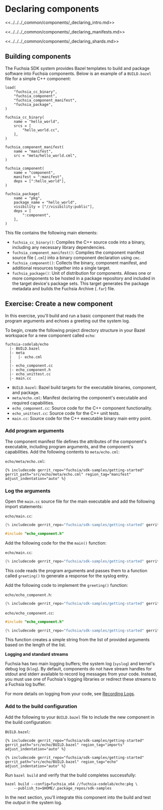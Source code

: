 # Declaring components

<<../../../_common/components/_declaring_intro.md>>

<<../../../_common/components/_declaring_manifests.md>>

<<../../../_common/components/_declaring_shards.md>>

## Building components

The Fuchsia SDK system provides Bazel templates to build and package software
into Fuchsia components. Below is an example of a `BUILD.bazel` file for a
simple C++ component:

```bazel
load(
    "fuchsia_cc_binary",
    "fuchsia_component",
    "fuchsia_component_manifest",
    "fuchsia_package",
)

fuchsia_cc_binary(
    name = "hello_world",
    srcs = [
        "hello_world.cc",
    ],
)

fuchsia_component_manifest(
    name = "manifest",
    src = "meta/hello_world.cml",
)

fuchsia_component(
    name = "component",
    manifest = ":manifest",
    deps = [":hello_world"],
)

fuchsia_package(
    name = "pkg",
    package_name = "hello_world",
    visibility = ["//visibility:public"],
    deps = [
        ":component",
    ],
)
```

This file contains the following main elements:

* `fuchsia_cc_binary()`: Compiles the C++ source code into a binary, including
  any necessary library dependencies.
* `fuchsia_component_manifest()`: Compiles the component manifest source file
  (`.cml`) into a binary component declaration using `cmc`.
* `fuchsia_component()`: Collects the binary, component manifest, and additional
  resources together into a single target.
* `fuchsia_package()`: Unit of distribution for components. Allows one or more
  components to be hosted in a package repository and included in the target
  device's package sets. This target generates the package metadata and builds
  the Fuchsia Archive (`.far`) file.

## Exercise: Create a new component

In this exercise, you'll build and run a basic component that reads the program
arguments and echoes a greeting out the system log.

To begin, create the following project directory structure in your Bazel workspace
for a new component called `echo`:

```none {:.devsite-disable-click-to-copy}
fuchsia-codelab/echo
  |- BUILD.bazel
  |- meta
  |   |- echo.cml
  |
  |- echo_component.cc
  |- echo_component.h
  |- echo_unittest.cc
  |- main.cc
```

* `BUILD.bazel`: Bazel build targets for the executable binaries, component, and
  package.
* `meta/echo.cml`: Manifest declaring the component's executable and
  required capabilities.
* `echo_component.cc`: Source code for the C++ component functionality.
* `echo_unittest.cc`: Source code for the C++ unit tests.
* `main.cc`: Source code for the C++ executable binary main entry point.

### Add program arguments

The component manifest file defines the attributes of the component's executable,
including program arguments, and the component's capabilities.
Add the following contents to `meta/echo.cml`:

`echo/meta/echo.cml`:

```json5
{% includecode gerrit_repo="fuchsia/sdk-samples/getting-started" gerrit_path="src/echo/meta/echo.cml" region_tag="manifest" adjust_indentation="auto" %}
```

### Log the arguments

Open the `main.cc` source file for the main executable and add the following
import statements:

`echo/main.cc`:

```cpp
{% includecode gerrit_repo="fuchsia/sdk-samples/getting-started" gerrit_path="src/echo/main.cc" region_tag="imports" adjust_indentation="auto" %}

#include "echo_component.h"
```

Add the following code for the the `main()` function:

`echo/main.cc`:

```cpp
{% includecode gerrit_repo="fuchsia/sdk-samples/getting-started" gerrit_path="src/echo/main.cc" region_tag="main" adjust_indentation="auto" %}
```

This code reads the program arguments and passes them to a function called
`greeting()` to generate a response for the syslog entry.

Add the following code to implement the `greeting()` function:

`echo/echo_component.h`:

```cpp
{% includecode gerrit_repo="fuchsia/sdk-samples/getting-started" gerrit_path="src/echo/echo_component.h" region_tag="greeting" adjust_indentation="auto" %}
```

`echo/echo_component.cc`:

```cpp
#include "echo_component.h"

{% includecode gerrit_repo="fuchsia/sdk-samples/getting-started" gerrit_path="src/echo/echo_component.cc" region_tag="greeting" adjust_indentation="auto" %}
```

This function creates a simple string from the list of provided arguments based
on the length of the list.

<aside class="key-point">
  <b>Logging and standard streams</b>
  <p>Fuchsia has two main logging buffers; the system log (<code>syslog</code>)
  and kernel's debug log (<code>klog</code>). By default, components do not have
  stream handles for stdout and stderr available to record log messages from your
  code. Instead, you must use one of Fuchsia's logging libraries or redirect these
  streams to a Fuchsia log buffer.</p>

  <p>For more details on logging from your code, see
  <a href="/docs/development/diagnostics/logs/recording.md">Recording Logs</a>.</p>
</aside>

### Add to the build configuration

Add the following to your `BUILD.bazel` file to include the new component in the
build configuration:

`BUILD.bazel`:

```bazel
{% includecode gerrit_repo="fuchsia/sdk-samples/getting-started" gerrit_path="src/echo/BUILD.bazel" region_tag="imports" adjust_indentation="auto" %}

{% includecode gerrit_repo="fuchsia/sdk-samples/getting-started" gerrit_path="src/echo/BUILD.bazel" region_tag="echo" adjust_indentation="auto" %}
```

Run `bazel build` and verify that the build completes successfully:

```posix-terminal
bazel build --config=fuchsia_x64 //fuchsia-codelab/echo:pkg \
    --publish_to=$HOME/.package_repos/sdk-samples
```

In the next section, you'll integrate this component into the build and test the
output in the system log.
